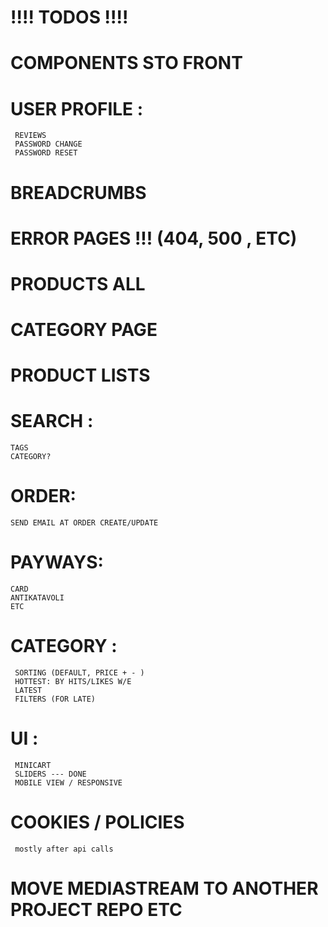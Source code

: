 # !!!! TODOS !!!!

# COMPONENTS STO FRONT

# USER PROFILE :
```
 REVIEWS
 PASSWORD CHANGE
 PASSWORD RESET
```
# BREADCRUMBS

# ERROR PAGES !!! (404, 500 , ETC)

# PRODUCTS ALL
# CATEGORY PAGE
# PRODUCT LISTS

# SEARCH :
```
TAGS
CATEGORY?
```

# ORDER:
```
SEND EMAIL AT ORDER CREATE/UPDATE
```
# PAYWAYS:
```
CARD
ANTIKATAVOLI
ETC
```

# CATEGORY :
```
 SORTING (DEFAULT, PRICE + - )
 HOTTEST: BY HITS/LIKES W/E
 LATEST
 FILTERS (FOR LATE)
```

# UI :
```
 MINICART
 SLIDERS --- DONE
 MOBILE VIEW / RESPONSIVE
```

# COOKIES / POLICIES

```
 mostly after api calls
```
# MOVE MEDIASTREAM TO ANOTHER PROJECT REPO ETC
